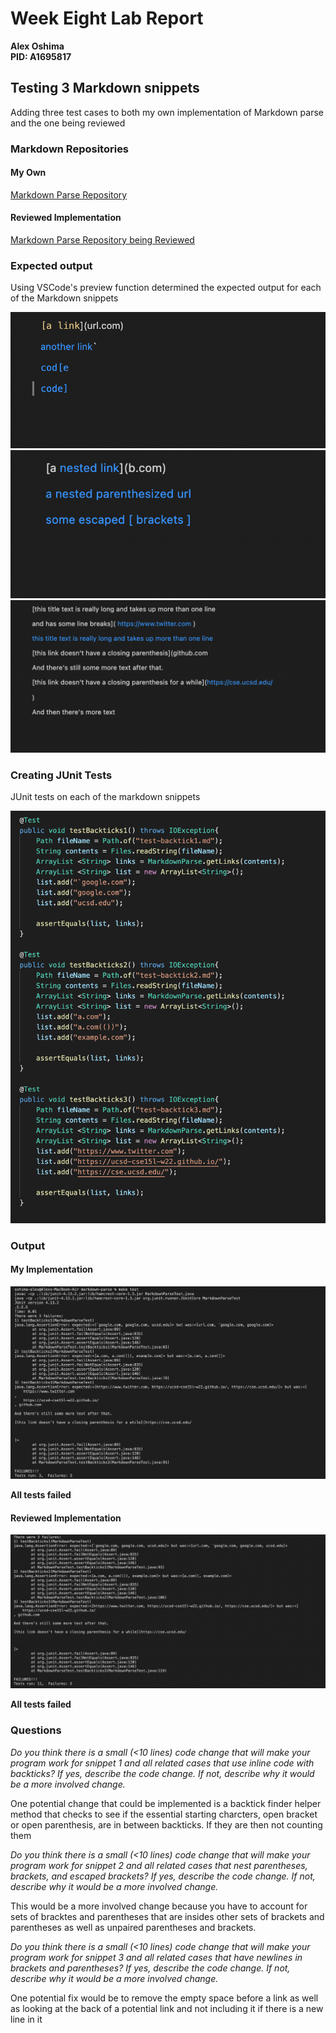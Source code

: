 
# Week Eight Lab Report
**Alex Oshima**  
**PID: A1695817**

## Testing 3 Markdown snippets

Adding three test cases to both my own implementation of Markdown parse and the one being reviewed

### Markdown Repositories 

#### My Own
[Markdown Parse Repository](https://github.com/CNsquared/markdown-parse)

#### Reviewed Implementation
[Markdown Parse Repository being Reviewed](https://github.com/littlefishy1/markdown-parse)

### Expected output
Using VSCode's preview function determined the expected output for each of the Markdown snippets

![Snippet 1](Images/Lab-4/Preview1.png)
![Snippet 2](Images/Lab-4/Preview2.png)
![Snippet 3](Images/Lab-4/Preview3.png)

### Creating JUnit Tests

JUnit tests on each of the markdown snippets 

![Image](Images/Lab-4/JUnitTests.png)


### Output 

#### My Implementation
![My Output](Images/Lab-4/MyOutput.png)

**All tests failed**

#### Reviewed Implementation
![Their Output](Images/Lab-4/TheirOutput.png)

**All tests failed**


### Questions

*Do you think there is a small (<10 lines) code change that will make your program work for snippet 1 and all related cases that use inline code with backticks? If yes, describe the code change. If not, describe why it would be a more involved change.* 

One potential change that could be implemented is a backtick finder helper method that checks to see if the essential starting charcters, open bracket or open parenthesis, are in between backticks. If they are then not counting them 

*Do you think there is a small (<10 lines) code change that will make your program work for snippet 2 and all related cases that nest parentheses, brackets, and escaped brackets? If yes, describe the code change. If not, describe why it would be a more involved change.*

This would be a more involved change because you have to account for sets of bracktes and parentheses that are insides other sets of brackets and parentheses as well as unpaired parentheses and brackets. 

*Do you think there is a small (<10 lines) code change that will make your program work for snippet 3 and all related cases that have newlines in brackets and parentheses? If yes, describe the code change. If not, describe why it would be a more involved change.*

One potential fix would be to remove the empty space before a link as well as looking at the back of a potential link and not including it if there is a new line in it